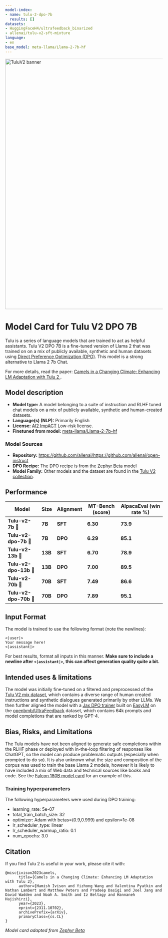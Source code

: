 ```yaml
---
model-index:
- name: tulu-2-dpo-7b
  results: []
datasets:
- HuggingFaceH4/ultrafeedback_binarized
- allenai/tulu-v2-sft-mixture
language:
- en
base_model: meta-llama/Llama-2-7b-hf
---
```



<img src="https://huggingface.co/datasets/allenai/blog-images/resolve/main/tulu-v2/Tulu%20V2%20banner.png" alt="TuluV2 banner" width="800" style="margin-left:'auto' margin-right:'auto' display:'block'"/>


# Model Card for Tulu V2 DPO 7B

Tulu is a series of language models that are trained to act as helpful assistants. 
Tulu V2 DPO 7B is a fine-tuned version of Llama 2 that was trained on on a mix of publicly available, synthetic and human datasets using [Direct Preference Optimization (DPO)](https://arxiv.org/abs/2305.18290). 
This model is a strong alternative to Llama 2 7b Chat.

For more details, read the paper: [Camels in a Changing Climate: Enhancing LM Adaptation with Tulu 2
](https://arxiv.org/abs/2311.10702).

## Model description

- **Model type:** A model belonging to a suite of instruction and RLHF tuned chat models on a mix of publicly available, synthetic and human-created datasets.
- **Language(s) (NLP):** Primarily English
- **License:** [AI2 ImpACT](https://allenai.org/impact-license) Low-risk license.
- **Finetuned from model:** [meta-llama/Llama-2-7b-hf](https://huggingface.co/meta-llama/Llama-2-7b-hf)

### Model Sources

- **Repository:** https://github.com/allenai/https://github.com/allenai/open-instruct
- **DPO Recipe:** The DPO recipe is from the [Zephyr Beta](https://huggingface.co/HuggingFaceH4/zephyr-7b-beta) model
- **Model Family:** Other models and the dataset are found in the [Tulu V2 collection](https://huggingface.co/collections/allenai/tulu-v2-suite-6551b56e743e6349aab45101).

## Performance

| Model | Size | Alignment | MT-Bench (score) | AlpacaEval (win rate %) |
|-------------|-----|----|---------------|--------------|
| **Tulu-v2-7b** 🐪 | **7B** | **SFT** | **6.30** | **73.9** |
| **Tulu-v2-dpo-7b** 🐪 | **7B** | **DPO** | **6.29** | **85.1** |
| **Tulu-v2-13b** 🐪 | **13B** | **SFT** | **6.70** | **78.9** |
| **Tulu-v2-dpo-13b** 🐪 | **13B** | **DPO** | **7.00** | **89.5** |
| **Tulu-v2-70b** 🐪 | **70B** | **SFT** | **7.49** | **86.6** |
| **Tulu-v2-dpo-70b** 🐪 | **70B** | **DPO** | **7.89** | **95.1** |

## Input Format

The model is trained to use the following format (note the newlines):
```
<|user|>
Your message here!
<|assistant|>
```

For best results, format all inputs in this manner. **Make sure to include a newline after `<|assistant|>`, this can affect generation quality quite a bit.**

## Intended uses & limitations

The model was initially fine-tuned on a filtered and preprocessed of the [Tulu V2 mix dataset](https://huggingface.co/datasets/allenai/tulu-v2-sft-mixture), which contains a diverse range of human created instructions and synthetic dialogues generated primarily by other LLMs. 
We then further aligned the model with a [Jax DPO trainer](https://github.com/hamishivi/EasyLM/blob/main/EasyLM/models/llama/llama_train_dpo.py) built on [EasyLM](https://github.com/young-geng/EasyLM) on the [openbmb/UltraFeedback](https://huggingface.co/datasets/openbmb/UltraFeedback) dataset, which contains 64k prompts and model completions that are ranked by GPT-4. 


<!--  You can find the datasets used for training Tulu V2 [here]() 

Here's how you can run the model using the `pipeline()` function from 🤗 Transformers:

```python
# Install transformers from source - only needed for versions <= v4.34
# pip install git+https://github.com/huggingface/transformers.git
# pip install accelerate

import torch
from transformers import pipeline

pipe = pipeline("text-generation", model="HuggingFaceH4/tulu-2-dpo-70b", torch_dtype=torch.bfloat16, device_map="auto")

# We use the tokenizer's chat template to format each message - see https://huggingface.co/docs/transformers/main/en/chat_templating
messages = [
    {
        "role": "system",
        "content": "You are a friendly chatbot who always responds in the style of a pirate",
    },
    {"role": "user", "content": "How many helicopters can a human eat in one sitting?"},
]
prompt = pipe.tokenizer.apply_chat_template(messages, tokenize=False, add_generation_prompt=True)
outputs = pipe(prompt, max_new_tokens=256, do_sample=True, temperature=0.7, top_k=50, top_p=0.95)
print(outputs[0]["generated_text"])
# <|system|>
# You are a friendly chatbot who always responds in the style of a pirate.</s>
# <|user|>
# How many helicopters can a human eat in one sitting?</s>
# <|assistant|>
# Ah, me hearty matey! But yer question be a puzzler! A human cannot eat a helicopter in one sitting, as helicopters are not edible. They be made of metal, plastic, and other materials, not food!
```-->

## Bias, Risks, and Limitations

<!-- This section is meant to convey both technical and sociotechnical limitations. -->

The Tulu models have not been aligned to generate safe completions within the RLHF phase or deployed with in-the-loop filtering of responses like ChatGPT, so the model can produce problematic outputs (especially when prompted to do so). 
It is also unknown what the size and composition of the corpus was used to train the base Llama 2 models, however it is likely to have included a mix of Web data and technical sources like books and code. See the [Falcon 180B model card](https://huggingface.co/tiiuae/falcon-180B#training-data) for an example of this.


### Training hyperparameters

The following hyperparameters were used during DPO training:
- learning_rate: 5e-07
- total_train_batch_size: 32
- optimizer: Adam with betas=(0.9,0.999) and epsilon=1e-08
- lr_scheduler_type: linear
- lr_scheduler_warmup_ratio: 0.1
- num_epochs: 3.0


## Citation

If you find Tulu 2 is useful in your work, please cite it with:

```
@misc{ivison2023camels,
      title={Camels in a Changing Climate: Enhancing LM Adaptation with Tulu 2}, 
      author={Hamish Ivison and Yizhong Wang and Valentina Pyatkin and Nathan Lambert and Matthew Peters and Pradeep Dasigi and Joel Jang and David Wadden and Noah A. Smith and Iz Beltagy and Hannaneh Hajishirzi},
      year={2023},
      eprint={2311.10702},
      archivePrefix={arXiv},
      primaryClass={cs.CL}
}
```

*Model card adapted from [Zephyr Beta](https://huggingface.co/HuggingFaceH4/zephyr-7b-beta/blob/main/README.md)*